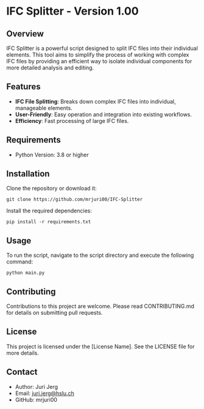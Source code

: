 
# IFC Splitter - Version 1.00

## Overview
IFC Splitter is a powerful script designed to split IFC files into their individual elements. This tool aims to simplify the process of working with complex IFC files by providing an efficient way to isolate individual components for more detailed analysis and editing.

## Features
- **IFC File Splitting**: Breaks down complex IFC files into individual, manageable elements.
- **User-Friendly**: Easy operation and integration into existing workflows.
- **Efficiency**: Fast processing of large IFC files.

## Requirements
- Python Version: 3.8 or higher

## Installation
Clone the repository or download it:
```
git clone https://github.com/mrjuri00/IFC-Splitter
```
Install the required dependencies:
```
pip install -r requirements.txt
```

## Usage
To run the script, navigate to the script directory and execute the following command:
```
python main.py
```

## Contributing
Contributions to this project are welcome. Please read CONTRIBUTING.md for details on submitting pull requests.

## License
This project is licensed under the [License Name]. See the LICENSE file for more details.

## Contact
- Author: Juri Jerg
- Email: juri.jerg@hslu.ch
- GitHub: mrjuri00
